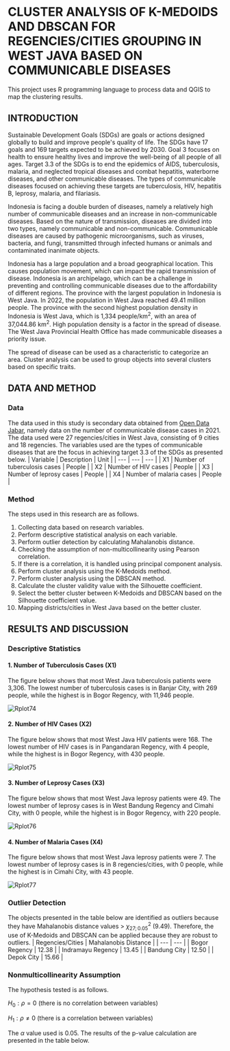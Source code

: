 # CLUSTER ANALYSIS OF K-MEDOIDS AND DBSCAN FOR REGENCIES/CITIES GROUPING IN WEST JAVA BASED ON COMMUNICABLE DISEASES
This project uses R programming language to process data and QGIS to map the clustering results.

## INTRODUCTION
Sustainable Development Goals (SDGs) are goals or actions designed globally to build and improve people's quality of life. The SDGs have 17 goals and 169 targets expected to be achieved by 2030. Goal 3 focuses on health to ensure healthy lives and improve the well-being of all people of all ages. Target 3.3 of the SDGs is to end the epidemics of AIDS, tuberculosis, malaria, and neglected tropical diseases and combat hepatitis, waterborne diseases, and other communicable diseases. The types of communicable diseases focused on achieving these targets are tuberculosis, HIV, hepatitis B, leprosy, malaria, and filariasis.

Indonesia is facing a double burden of diseases, namely a relatively high number of communicable diseases and an increase in non-communicable diseases. Based on the nature of transmission, diseases are divided into two types, namely communicable and non-communicable. Communicable diseases are caused by pathogenic microorganisms, such as viruses, bacteria, and fungi, transmitted through infected humans or animals and contaminated inanimate objects.

Indonesia has a large population and a broad geographical location. This causes population movement, which can impact the rapid transmission of disease. Indonesia is an archipelago, which can be a challenge in preventing and controlling communicable diseases due to the affordability of different regions. The province with the largest population in Indonesia is West Java. In 2022, the population in West Java reached 49.41 million people. The province with the second highest population density in Indonesia is West Java, which is 1,334 people/km<sup>2</sup>, with an area of 37,044.86 km<sup>2</sup>. High population density is a factor in the spread of disease. The West Java Provincial Health Office has made communicable diseases a priority issue. 

The spread of disease can be used as a characteristic to categorize an area. Cluster analysis can be used to group objects into several clusters based on specific traits.

## DATA AND METHOD
### Data
  The data used in this study is secondary data obtained from [Open Data Jabar](https://opendata.jabarprov.go.id/id/hasil-pencarian?topic=2&region=1), namely data on the number of communicable disease cases in 2021. The data used were 27 regencies/cities in West Java, consisting of 9 cities and 18 regencies. The variables used are the types of communicable diseases that are the focus in achieving target 3.3 of the SDGs as presented below.
| Variable | Description | Unit |
| --- | --- | --- |
| X1  | Number of tuberculosis cases  | People |
| X2  | Number of HIV cases  | People |
| X3  | Number of leprosy cases  | People |
| X4  | Number of malaria cases  | People |

### Method
  The steps used in this research are as follows.
1. Collecting data based on research variables.
2. Perform descriptive statistical analysis on each variable.
3. Perform outlier detection by calculating Mahalanobis distance.
4. Checking the assumption of non-multicollinearity using Pearson correlation.
5. If there is a correlation, it is handled using principal component analysis.
6. Perform cluster analysis using the K-Medoids method.
7. Perform cluster analysis using the DBSCAN method.
8. Calculate the cluster validity value with the Silhouette coefficient.
9. Select the better cluster between K-Medoids and DBSCAN based on the Silhouette coefficient value.
10. Mapping districts/cities in West Java based on the better cluster.

## RESULTS AND DISCUSSION
### Descriptive Statistics
#### 1. Number of Tuberculosis Cases (X1)
The figure below shows that most West Java tuberculosis patients were 3,306. The lowest number of tuberculosis cases is in Banjar City, with 269 people, while the highest is in Bogor Regency, with 11,946 people.

![Rplot74](https://github.com/user-attachments/assets/02c04d36-2531-4e6f-a6c0-4dcc4f2dfc09)

#### 2. Number of HIV Cases (X2)
The figure below shows that most West Java HIV patients were 168. The lowest number of HIV cases is in Pangandaran Regency, with 4 people, while the highest is in Bogor Regency, with 430 people.

![Rplot75](https://github.com/user-attachments/assets/3e1759a7-8922-41db-bf5f-a3d0e4f1b221)

#### 3. Number of Leprosy Cases (X3)
The figure below shows that most West Java leprosy patients were 49. The lowest number of leprosy cases is in West Bandung Regency and Cimahi City, with 0 people, while the highest is in Bogor Regency, with 220 people.

![Rplot76](https://github.com/user-attachments/assets/b550c62f-406f-48c1-b073-64a21fee591a)

#### 4. Number of Malaria Cases (X4)
The figure below shows that most West Java leprosy patients were 7. The lowest number of leprosy cases is in 8 regencies/cities, with 0 people, while the highest is in Cimahi City, with 43 people.

![Rplot77](https://github.com/user-attachments/assets/6a028000-6a3d-4790-a960-94e8f60a9b8a)

### Outlier Detection
The objects presented in the table below are identified as outliers because they have Mahalanobis distance values > $\chi^2_{27;0.05}$ (9.49). Therefore, the use of K-Medoids and DBSCAN can be applied because they are robust to outliers.
| Regencies/Cities | Mahalanobis Distance |
| --- | --- |
| Bogor Regency  | 12.38  |
| Indramayu Regency  | 13.45  |
| Bandung City  | 12.50  |
| Depok City  | 15.66  |

### Nonmulticollinearity Assumption
The hypothesis tested is as follows.

$H_0: \rho = 0$ (there is no correlation between variables)

$H_1: \rho \neq 0$ (there is a correlation between variables)

The $\alpha$ value used is 0.05. The results of the p-value calculation are presented in the table below.
